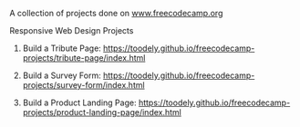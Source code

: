 A collection of projects done on www.freecodecamp.org

Responsive Web Design Projects

1. Build a Tribute Page: https://toodely.github.io/freecodecamp-projects/tribute-page/index.html

2. Build a Survey Form: https://toodely.github.io/freecodecamp-projects/survey-form/index.html

3. Build a Product Landing Page: https://toodely.github.io/freecodecamp-projects/product-landing-page/index.html
